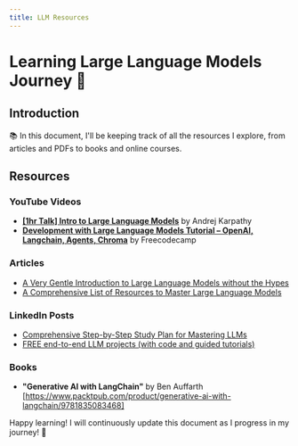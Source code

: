 ```yaml
---
title: LLM Resources
---
```


# Learning Large Language Models Journey 🚀

## Introduction

📚 In this document, I'll be keeping track of all the resources I explore, from articles and PDFs to books and online courses.

## Resources

### YouTube Videos

- **[[1hr Talk] Intro to Large Language Models](https://www.youtube.com/watch?v=zjkBMFhNj_g)** by Andrej Karpathy
- **[Development with Large Language Models Tutorial – OpenAI, Langchain, Agents, Chroma](https://www.youtube.com/watch?v=xZDB1naRUlk&t=6633s)** by Freecodecamp

### Articles

- [A Very Gentle Introduction to Large Language Models without the Hypes](https://mark-riedl.medium.com/a-very-gentle-introduction-to-large-language-models-without-the-hype-5f67941fa59e)
- [A Comprehensive List of Resources to Master Large Language Models](https://www.kdnuggets.com/a-comprehensive-list-of-resources-to-master-large-language-models)

### LinkedIn Posts

- [Comprehensive Step-by-Step Study Plan for Mastering LLMs](https://www.linkedin.com/feed/update/urn:li:activity:7125102311743401985/)
- [FREE end-to-end LLM projects (with code and guided tutorials)](https://www.linkedin.com/feed/update/urn:li:activity:7130759022332252160/)

### Books

- **"Generative AI with LangChain"** by Ben Auffarth [https://www.packtpub.com/product/generative-ai-with-langchain/9781835083468]

<!-- ### PDFs

- [Large Language Models: A Comprehensive Guide](URL3)
- [Introduction to GPT-3: Technical Whitepaper](URL4)

### Online Courses

- [Coursera: Advanced NLP with Large Language Models](URL5)
- [Udacity: Deep Learning for Natural Language Processing](URL6)

### GitHub Repositories

- [Awesome-LLMs Repository](URL7)
- [GPT-3 Codebase](URL8)

## Personal Notes

- Document any key insights, code snippets, or personal reflections as you go through the learning process.

## Progress Log

- [Date]: Explored Article XYZ (Link)
- [Date]: Completed Chapter 1 of Book ABC
- [Date]: Started Udacity Course XYZ

## Goals

- [ ] Complete Online Course XYZ by [Date]
- [ ] Finish Reading Book ABC by [Date]
- [ ] Implement a small project using a Large Language Model

## Reflection

[Optional section for reflections on what you've learned, challenges faced, and goals for the future.]

--- -->

Happy learning! I will continuously update this document as I progress in my journey! 🌟
